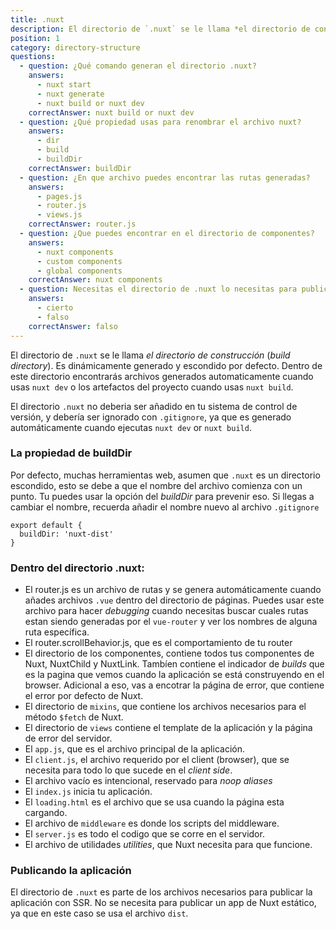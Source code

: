 ```yaml
---
title: .nuxt
description: El directorio de `.nuxt` se le llama *el directorio de construcción* (build directory). Es dinámicamente generado y escondido por defecto. Dentro de este directorio encontrarás archivos generados automaticamente cuando usas `nuxt dev` o los artefactos del proyecto cuando usas `nuxt build`.
position: 1
category: directory-structure
questions:
  - question: ¿Qué comando generan el directorio .nuxt?
    answers:
      - nuxt start
      - nuxt generate
      - nuxt build or nuxt dev
    correctAnswer: nuxt build or nuxt dev
  - question: ¿Qué propiedad usas para renombrar el archivo nuxt?
    answers:
      - dir
      - build
      - buildDir
    correctAnswer: buildDir
  - question: ¿En que archivo puedes encontrar las rutas generadas?
    answers:
      - pages.js
      - router.js
      - views.js
    correctAnswer: router.js
  - question: ¿Que puedes encontrar en el directorio de componentes?
    answers:
      - nuxt components
      - custom components
      - global components
    correctAnswer: nuxt components
  - question: Necesitas el directorio de .nuxt lo necesitas para publicar websites estáticos.
    answers:
      - cierto
      - falso
    correctAnswer: falso
---
```


El directorio de `.nuxt` se le llama _el directorio de construcción_ (_build directory_). Es dinámicamente generado y escondido por defecto. Dentro de este directorio encontrarás archivos generados automaticamente cuando usas `nuxt dev` o los artefactos del proyecto cuando usas `nuxt build`.

<base-alert>

El directorio `.nuxt` no deberia ser añadido en tu sistema de control de versión, y debería ser ignorado con `.gitignore`, ya que es generado automáticamente cuando ejecutas `nuxt dev` or `nuxt build`.

</base-alert>

### La propiedad de buildDir

Por defecto, muchas herramientas web, asumen que `.nuxt` es un directorio escondido, esto se debe a que el nombre del archivo comienza con un punto. Tu puedes usar la opción del _buildDir_ para prevenir eso. Si llegas a cambiar el nombre, recuerda añadir el nombre nuevo al archivo `.gitignore`

```js{}[nuxt.config.js]
export default {
  buildDir: 'nuxt-dist'
}
```

### Dentro del directorio .nuxt:

- El router.js es un archivo de rutas y se genera automáticamente cuando añades archivos `.vue` dentro del directorio de páginas. Puedes usar este archivo para hacer _debugging_ cuando necesitas buscar cuales rutas estan siendo generadas por el `vue-router` y ver los nombres de alguna ruta específica.
- El router.scrollBehavior.js, que es el comportamiento de tu router
- El directorio de los componentes, contiene todos tus componentes de Nuxt, NuxtChild y NuxtLink. Tambíen contiene el indicador de _builds_ que es la pagina que vemos cuando la aplicación se está construyendo en el browser. Adicional a eso, vas a encotrar la página de error, que contiene el error por defecto de Nuxt.
- El directorio de `mixins`, que contiene los archivos necesarios para el método `$fetch` de Nuxt.
- El directorio de `views` contiene el template de la aplicación y la página de error del servidor.
- El `app.js`, que es el archivo principal de la aplicación.
- El `client.js`, el archivo requerido por el client (browser), que se necesita para todo lo que sucede en el _client side_.
- El archivo vacío es intencional, reservado para _noop aliases_
- El `index.js` inicia tu aplicación.
- El `loading.html` es el archivo que se usa cuando la página esta cargando.
- El archivo de `middleware` es donde los scripts del middleware.
- El `server.js` es todo el codigo que se corre en el servidor.
- El archivo de utilidades _utilities_, que Nuxt necesita para que funcione.

### Publicando la aplicación

El directorio de `.nuxt` es parte de los archivos necesarios para publicar la aplicación con SSR. No se necesita para publicar un app de Nuxt estático, ya que en este caso se usa el archivo `dist`.

<quiz :questions="questions"></quiz>
